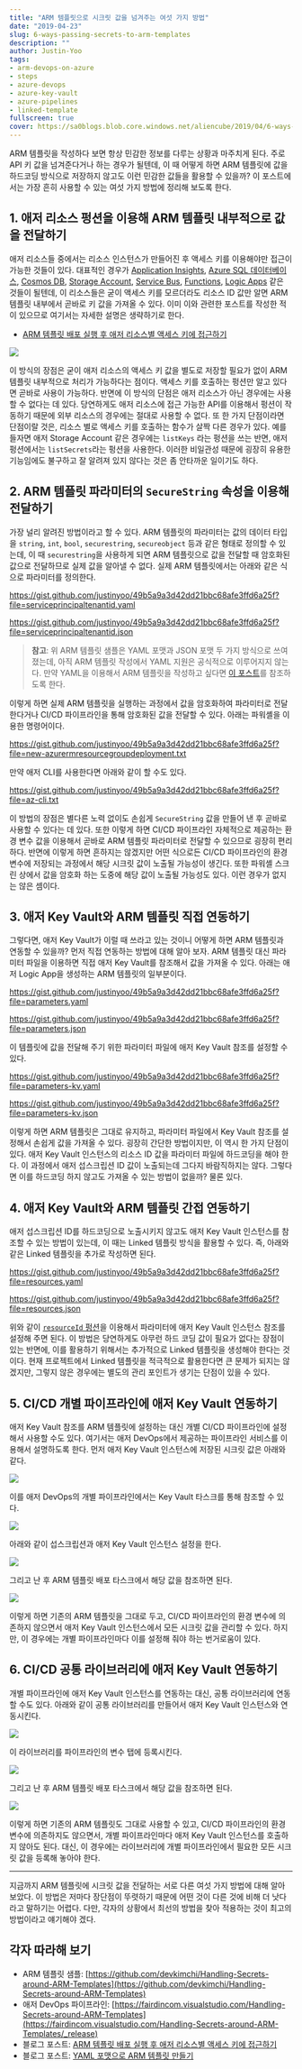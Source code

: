 ```yaml
---
title: "ARM 템플릿으로 시크릿 값을 넘겨주는 여섯 가지 방법"
date: "2019-04-23"
slug: 6-ways-passing-secrets-to-arm-templates
description: ""
author: Justin-Yoo
tags:
- arm-devops-on-azure
- steps
- azure-devops
- azure-key-vault
- azure-pipelines
- linked-template
fullscreen: true
cover: https://sa0blogs.blob.core.windows.net/aliencube/2019/04/6-ways-passing-secrets-to-arm-templates-00.png
---
```


ARM 템플릿을 작성하다 보면 항상 민감한 정보를 다루는 상황과 마주치게 된다. 주로 API 키 값을 넘겨준다거나 하는 경우가 될텐데, 이 때 어떻게 하면 ARM 템플릿에 값을 하드코딩 방식으로 저장하지 않고도 이런 민감한 값들을 활용할 수 있을까? 이 포스트에서는 가장 흔히 사용할 수 있는 여섯 가지 방법에 정리해 보도록 한다.

## 1\. 애저 리소스 펑션을 이용해 ARM 템플릿 내부적으로 값을 전달하기

애저 리소스들 중에서는 리소스 인스턴스가 만들어진 후 액세스 키를 이용해야만 접근이 가능한 것들이 있다. 대표적인 경우가 [Application Insights](https://docs.microsoft.com/en-us/azure/azure-monitor/app/app-insights-overview), [Azure SQL 데이터베이스](https://azure.microsoft.com/en-au/services/sql-database/), [Cosmos DB](https://azure.microsoft.com/en-au/services/cosmos-db/), [Storage Account](https://docs.microsoft.com/en-us/azure/storage/common/storage-account-overview), [Service Bus](https://azure.microsoft.com/en-au/services/service-bus/), [Functions](https://azure.microsoft.com/en-au/services/functions/), [Logic Apps](https://azure.microsoft.com/en-au/services/logic-apps/) 같은 것들이 될텐데, 이 리소스들은 굳이 액세스 키를 모르더라도 리소스 ID 값만 알면 ARM 템플릿 내부에서 곧바로 키 값을 가져올 수 있다. 이미 이와 관련한 포스트를 작성한 적이 있으므로 여기서는 자세한 설명은 생략하기로 한다.

- [ARM 템플릿 배포 실행 후 애저 리소스별 액세스 키에 접근하기](https://devkimchi.com/2018/01/05/list-of-access-keys-from-output-values-after-arm-template-deployment/)

![](https://sa0blogs.blob.core.windows.net/aliencube/2019/04/no-more-explanation-required.jpg)

이 방식의 장점은 굳이 애저 리소스의 액세스 키 값을 별도로 저장할 필요가 없이 ARM 템플릿 내부적으로 처리가 가능하다는 점이다. 액세스 키를 호출하는 펑션만 알고 있다면 곧바로 사용이 가능하다. 반면에 이 방식의 단점은 애저 리소스가 아닌 경우에는 사용할 수 없다는 데 있다. 당연하게도 애저 리소스에 접근 가능한 API를 이용해서 펑션이 작동하기 때문에 외부 리소스의 경우에는 절대로 사용할 수 없다. 또 한 가지 단점이라면 단점이랄 것은, 리소스 별로 액세스 키를 호출하는 함수가 살짝 다른 경우가 있다. 예를 들자면 애저 Storage Account 같은 경우에는 `listKeys` 라는 펑션을 쓰는 반면, 애저 펑션에서는 `listSecrets`라는 펑션을 사용한다. 이러한 비일관성 때문에 굉장히 유용한 기능임에도 불구하고 잘 알려져 있지 않다는 것은 좀 안타까운 일이기도 하다.

## 2\. ARM 템플릿 파라미터의 `SecureString` 속성을 이용해 전달하기

가장 널리 알려진 방법이라고 할 수 있다. ARM 템플릿의 파라미터는 값의 데이터 타입을 `string`, `int`, `bool`, `securestring`, `secureobject` 등과 같은 형태로 정의할 수 있는데, 이 때 `securestring`을 사용하게 되면 ARM 템플릿으로 값을 전달할 때 암호화된 값으로 전달하므로 실제 값을 알아낼 수 없다. 실제 ARM 템플릿에서는 아래와 같은 식으로 파라미터를 정의한다.

https://gist.github.com/justinyoo/49b5a9a3d42dd21bbc68afe3ffd6a25f?file=serviceprincipaltenantid.yaml

https://gist.github.com/justinyoo/49b5a9a3d42dd21bbc68afe3ffd6a25f?file=serviceprincipaltenantid.json

> **참고**: 위 ARM 템플릿 샘플은 YAML 포맷과 JSON 포맷 두 가지 방식으로 쓰여졌는데, 아직 ARM 템플릿 작성에서 YAML 지원은 공식적으로 이루어지지 않는다. 만약 YAML을 이용해서 ARM 템플릿을 작성하고 싶다면 [이 포스트](https://devkimchi.com/2018/08/07/writing-arm-templates-in-yaml/)를 참조하도록 한다.

이렇게 하면 실제 ARM 템플릿을 실행하는 과정에서 값을 암호화하여 파라미터로 전달한다거나 CI/CD 파이프라인을 통해 암호화된 값을 전달할 수 있다. 아래는 파워셸을 이용한 명령어이다.

https://gist.github.com/justinyoo/49b5a9a3d42dd21bbc68afe3ffd6a25f?file=new-azurermresourcegroupdeployment.txt

만약 애저 CLI를 사용한다면 아래와 같이 할 수도 있다.

https://gist.github.com/justinyoo/49b5a9a3d42dd21bbc68afe3ffd6a25f?file=az-cli.txt

이 방법의 장점은 별다른 노력 없이도 손쉽게 `SecureString` 값을 만들어 낸 후 곧바로 사용할 수 있다는 데 있다. 또한 이렇게 하면 CI/CD 파이프라인 자체적으로 제공하는 환경 변수 값을 이용해서 곧바로 ARM 템플릿 파라미터로 전달할 수 있으므로 굉장히 편리하다. 반면에 이렇게 하면 흔하지는 않겠지만 어떤 식으로든 CI/CD 파이프라인의 환경 변수에 저장되는 과정에서 해당 시크릿 값이 노출될 가능성이 생긴다. 또한 파워셸 스크린 상에서 값을 암호화 하는 도중에 해당 값이 노출될 가능성도 있다. 이런 경우가 없지는 않은 셈이다.

## 3\. 애저 Key Vault와 ARM 템플릿 직접 연동하기

그렇다면, 애저 Key Vault가 이럴 때 쓰라고 있는 것이니 어떻게 하면 ARM 템플릿과 연동할 수 있을까? 먼저 직접 연동하는 방법에 대해 알아 보자. ARM 템플릿 대신 파라미터 파일을 이용하면 직접 애저 Key Vault를 참조해서 값을 가져올 수 있다. 아래는 애저 Logic App을 생성하는 ARM 템플릿의 일부분이다.

https://gist.github.com/justinyoo/49b5a9a3d42dd21bbc68afe3ffd6a25f?file=parameters.yaml

https://gist.github.com/justinyoo/49b5a9a3d42dd21bbc68afe3ffd6a25f?file=parameters.json

이 템플릿에 값을 전달해 주기 위한 파라미터 파일에 애저 Key Vault 참조를 설정할 수 있다.

https://gist.github.com/justinyoo/49b5a9a3d42dd21bbc68afe3ffd6a25f?file=parameters-kv.yaml

https://gist.github.com/justinyoo/49b5a9a3d42dd21bbc68afe3ffd6a25f?file=parameters-kv.json

이렇게 하면 ARM 템플릿은 그대로 유지하고, 파라미터 파일에서 Key Vault 참조를 설정해서 손쉽게 값을 가져올 수 있다. 굉장히 간단한 방법이지만, 이 역시 한 가지 단점이 있다. 애저 Key Vault 인스턴스의 리소스 ID 값을 파라미터 파일에 하드코딩을 해야 한다. 이 과정에서 애저 섭스크립션 ID 값이 노출되는데 그다지 바람직하지는 않다. 그렇다면 이를 하드코딩 하지 않고도 가져올 수 있는 방법이 없을까? 물론 있다.

## 4\. 애저 Key Vault와 ARM 템플릿 간접 연동하기

애저 섭스크립션 ID를 하드코딩으로 노출시키지 않고도 애저 Key Vault 인스턴스를 참조할 수 있는 방법이 있는데, 이 때는 Linked 템플릿 방식을 활용할 수 있다. 즉, 아래와 같은 Linked 템플릿을 추가로 작성하면 된다.

https://gist.github.com/justinyoo/49b5a9a3d42dd21bbc68afe3ffd6a25f?file=resources.yaml

https://gist.github.com/justinyoo/49b5a9a3d42dd21bbc68afe3ffd6a25f?file=resources.json

위와 같이 [`resourceId` 펑션](https://docs.microsoft.com/en-us/azure/azure-resource-manager/resource-group-template-functions-resource#resourceid)을 이용해서 파라미터에 애저 Key Vault 인스턴스 참조를 설정해 주면 된다. 이 방법은 당연하게도 아무런 하드 코딩 값이 필요가 없다는 장점이 있는 반면에, 이를 활용하기 위해서는 추가적으로 Linked 템플릿을 생성해야 한다는 것이다. 현재 프로젝트에서 Linked 템플릿을 적극적으로 활용한다면 큰 문제가 되지는 않겠지만, 그렇지 않은 경우에는 별도의 관리 포인트가 생기는 단점이 있을 수 있다.

## 5\. CI/CD 개별 파이프라인에 애저 Key Vault 연동하기

애저 Key Vault 참조를 ARM 템플릿에 설정하는 대신 개별 CI/CD 파이프라인에 설정해서 사용할 수도 있다. 여기서는 애저 DevOps에서 제공하는 파이프라인 서비스를 이용해서 설명하도록 한다. 먼저 애저 Key Vault 인스턴스에 저장된 시크릿 값은 아래와 같다.

![](https://sa0blogs.blob.core.windows.net/aliencube/2019/04/6-ways-passing-secrets-to-arm-templates-01.png)

이를 애저 DevOps의 개별 파이프라인에서는 Key Vault 타스크를 통해 참조할 수 있다.

![](https://sa0blogs.blob.core.windows.net/aliencube/2019/04/6-ways-passing-secrets-to-arm-templates-02.png)

아래와 같이 섭스크립션과 애저 Key Vault 인스턴스 설정을 한다.

![](https://sa0blogs.blob.core.windows.net/aliencube/2019/04/6-ways-passing-secrets-to-arm-templates-03.png)

그리고 난 후 ARM 템플릿 배포 타스크에서 해당 값을 참조하면 된다.

![](https://sa0blogs.blob.core.windows.net/aliencube/2019/04/6-ways-passing-secrets-to-arm-templates-04.png)

이렇게 하면 기존의 ARM 템플릿을 그대로 두고, CI/CD 파이프라인의 환경 변수에 의존하지 않으면서 애저 Key Vault 인스턴스에서 모든 시크릿 값을 관리할 수 있다. 하지만, 이 경우에는 개별 파이프라인마다 이를 설정해 줘야 하는 번거로움이 있다.

## 6\. CI/CD 공통 라이브러리에 애저 Key Vault 연동하기

개별 파이프라인에 애저 Key Vault 인스턴스를 연동하는 대신, 공통 라이브러리에 연동할 수도 있다. 아래와 같이 공통 라이브러리를 만들어서 애저 Key Vault 인스턴스와 연동시킨다.

![](https://sa0blogs.blob.core.windows.net/aliencube/2019/04/6-ways-passing-secrets-to-arm-templates-05.png)

이 라이브러리를 파이프라인의 변수 탭에 등록시킨다.

![](https://sa0blogs.blob.core.windows.net/aliencube/2019/04/6-ways-passing-secrets-to-arm-templates-06.png)

그리고 난 후 ARM 템플릿 배포 타스크에서 해당 값을 참조하면 된다.

![](https://sa0blogs.blob.core.windows.net/aliencube/2019/04/6-ways-passing-secrets-to-arm-templates-07.png)

이렇게 하면 기존의 ARM 템플릿도 그대로 사용할 수 있고, CI/CD 파이프라인의 환경 변수에 의존하지도 않으면서, 개별 파이프라인마다 애저 Key Vault 인스턴스를 호출하지 않아도 된다. 대신, 이 경우에는 라이브러리에 개별 파이프라인에서 필요한 모든 시크릿 값을 등록해 놓아야 한다.

* * *

지금까지 ARM 템플릿에 시크릿 값을 전달하는 서로 다른 여섯 가지 방법에 대해 알아 보았다. 이 방법은 저마다 장단점이 뚜렷하기 때문에 어떤 것이 다른 것에 비해 더 낫다 라고 말하기는 어렵다. 다만, 각자의 상황에서 최선의 방법을 찾아 적용하는 것이 최고의 방법이라고 얘기해야 겠다.

## 각자 따라해 보기

- ARM 템플릿 샘플: [https://github.com/devkimchi/Handling-Secrets-around-ARM-Templates](https://github.com/devkimchi/Handling-Secrets-around-ARM-Templates)
- 애저 DevOps 파이프라인: [https://fairdincom.visualstudio.com/Handling-Secrets-around-ARM-Templates](https://fairdincom.visualstudio.com/Handling-Secrets-around-ARM-Templates/_release)
- 블로그 포스트: [ARM 템플릿 배포 실행 후 애저 리소스별 액세스 키에 접근하기](https://devkimchi.com/2018/01/05/list-of-access-keys-from-output-values-after-arm-template-deployment/)
- 블로그 포스트: [YAML 포맷으로 ARM 템플릿 만들기](https://devkimchi.com/2018/08/07/writing-arm-templates-in-yaml/)
